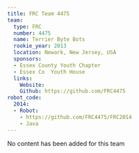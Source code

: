 ```yaml
---
title: FRC Team 4475
team:
  type: FRC
  number: 4475
  name: Terrier Byte Bots
  rookie_year: 2013
  location: Newark, New Jersey, USA
  sponsors:
  - Essex County Youth Chapter
  - Essex Co  Youth House
  links:
    Website: 
    Github: https://github.com/FRC4475
robot_code:
  2014:
  - Robot:
    - https://github.com/FRC4475/FRC2014
    - Java
---
```


No content has been added for this team
